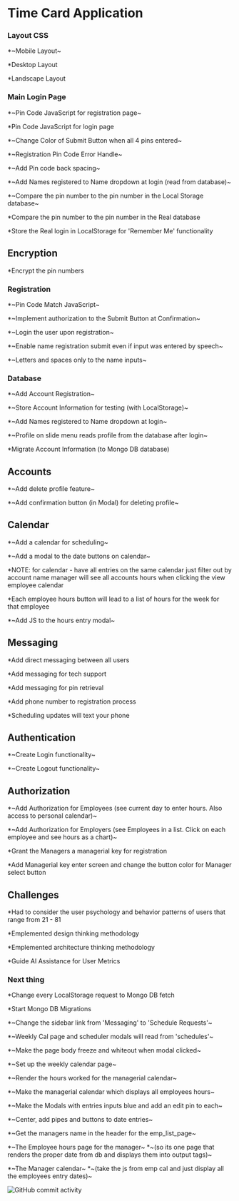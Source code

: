 # Time Card Application

### Layout CSS

\*~Mobile Layout~

\*Desktop Layout

\*Landscape Layout

### Main Login Page

\*~Pin Code JavaScript for registration page~

\*Pin Code JavaScript for login page

\*~Change Color of Submit Button when all 4 pins entered~

\*~Registration Pin Code Error Handle~

\*~Add Pin code back spacing~

\*~Add Names registered to Name dropdown at login (read from database)~

\*~Compare the pin number to the pin number in the Local Storage database~

\*Compare the pin number to the pin number in the Real database

\*Store the Real login in LocalStorage
for 'Remember Me' functionality

## Encryption

\*Encrypt the pin numbers

### Registration

\*~Pin Code Match JavaScript~

\*~Implement authorization to the Submit Button at Confirmation~

\*~Login the user upon registration~

\*~Enable name registration submit even if input was entered by speech~

\*~Letters and spaces only to the name inputs~

### Database

\*~Add Account Registration~

\*~Store Account Information for testing (with LocalStorage)~

\*~Add Names registered to Name dropdown at login~

\*~Profile on slide menu reads profile from the database after login~

\*Migrate Account Information (to Mongo DB database)

## Accounts

\*~Add delete profile feature~

\*~Add confirmation button (in Modal) for deleting profile~

## Calendar

\*~Add a calendar for scheduling~

\*~Add a modal to the date buttons on calendar~

\*NOTE: for calendar - have all entries on the same calendar just filter out by account name manager will see all accounts hours when clicking the view employee calendar

\*Each employee hours button will lead to a list of hours for the week for that employee

\*~Add JS to the hours entry modal~

## Messaging

\*Add direct messaging between all users

\*Add messaging for tech support

\*Add messaging for pin retrieval

\*Add phone number to registration process

\*Scheduling updates will text your phone

## Authentication

\*~Create Login functionality~

\*~Create Logout functionality~

## Authorization

\*~Add Authorization for Employees (see current day to enter hours. Also access to personal calendar)~

\*~Add Authorization for Employers (see Employees in a list. Click on each employee and see hours as a chart)~

\*Grant the Managers a managerial key for registration

\*Add Managerial key enter screen and change the button color for Manager select button

## Challenges

\*Had to consider the user psychology and behavior patterns of users that range from 21 - 81

\*Emplemented design thinking methodology

\*Emplemented architecture thinking methodology

\*Guide AI Assistance for User Metrics

### Next thing

\*Change every LocalStorage request to Mongo DB fetch

\*Start Mongo DB Migrations

\*~Change the sidebar link from 'Messaging' to 'Schedule Requests'~

\*~Weekly Cal page and scheduler modals will read from 'schedules'~

\*~Make the page body freeze and whiteout when modal clicked~

\*~Set up the weekly calendar page~

\*~Render the hours worked for the managerial calendar~

\*~Make the managerial calendar which displays all employees hours~

\*~Make the Modals with entries inputs blue and add an edit pin to each~

\*~Center, add pipes and buttons to date entries~

\*~Get the managers name in the header for the emp_list_page~

\*~The Employee hours page for the manager~
\*~(so its one page that renders the proper date from db and displays them into output tags)~

\*~The Manager calendar~
\*~(take the js from emp cal and just display all the employees entry dates)~

![GitHub commit activity](https://img.shields.io/github/commit-activity/t/courthub74/viking_arena_time_card?style=flat&logo=GitHub)

